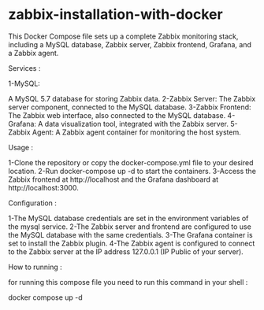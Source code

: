 # zabbix-installation-with-docker

This Docker Compose file sets up a complete Zabbix monitoring stack, including a MySQL database, Zabbix server, Zabbix frontend, Grafana, and a Zabbix agent.

Services :

1-MySQL: 

A MySQL 5.7 database for storing Zabbix data.
2-Zabbix Server: The Zabbix server component, connected to the MySQL database.
3-Zabbix Frontend: The Zabbix web interface, also connected to the MySQL database.
4-Grafana: A data visualization tool, integrated with the Zabbix server.
5-Zabbix Agent: A Zabbix agent container for monitoring the host system.

Usage : 

1-Clone the repository or copy the docker-compose.yml file to your desired location.
2-Run docker-compose up -d to start the containers.
3-Access the Zabbix frontend at http://localhost and the Grafana dashboard at http://localhost:3000.

Configuration :

1-The MySQL database credentials are set in the environment variables of the mysql service.
2-The Zabbix server and frontend are configured to use the MySQL database with the same credentials.
3-The Grafana container is set to install the Zabbix plugin.
4-The Zabbix agent is configured to connect to the Zabbix server at the IP address 127.0.0.1 (IP Public of your server).

How to running :

for running this compose file you need to run this command in your shell :

docker compose up -d 


